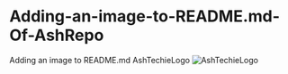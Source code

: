 # Adding-an-image-to-README.md-Of-AshRepo
Adding an image to README.md
AshTechieLogo
![AshTechieLogo](https://user-images.githubusercontent.com/110538923/192825543-5b28c240-e4f0-4a39-8ba6-3ae1b517b7d8.png)

